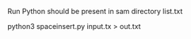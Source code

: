 Run Python
should be present in sam directory
list.txt 

python3 spaceinsert.py input.tx > out.txt

